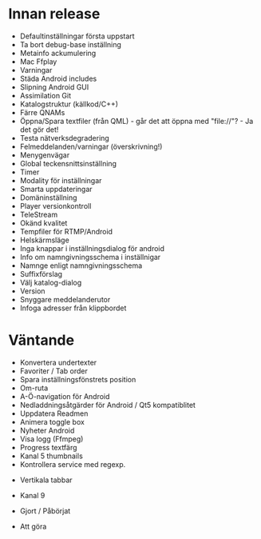 Innan release
=============
 + Defaultinställningar första uppstart
 + Ta bort debug-base inställning
 + Metainfo ackumulering
 + Mac Ffplay
 + Varningar
 + Städa Android includes
 + Slipning Android GUI
 + Assimilation Git
 + Katalogstruktur (källkod/C++)
 + Färre QNAMs
 + Öppna/Spara textfiler (från QML) - går det att öppna med "file://"? - Ja det gör det!
 + Testa nätverksdegradering
 + Felmeddelanden/varningar (överskrivning!)
 + Menygenvägar
 + Global teckensnittsinställning
 + Timer
 + Modality för inställningar
 + Smarta uppdateringar
 + Domäninställning
 + Player versionkontroll
 + TeleStream
 + Okänd kvalitet
 + Tempfiler för RTMP/Android
 + Helskärmsläge
 + Inga knappar i inställningsdialog för android
 + Info om namngivningsschema i inställnigar
 + Namnge enligt namngivningsschema
 + Suffixförslag
 + Välj katalog-dialog
 + Version
 + Snyggare meddelanderutor
 + Infoga adresser från klippbordet

Väntande
========
 - Konvertera undertexter
 - Favoriter
 / Tab order
 - Spara inställningsfönstrets position
 - Om-ruta
 - A-Ö-navigation för Android
 - Nedladdningsåtgärder för Android
 / Qt5 kompatiblitet
 - Uppdatera Readmen
 - Animera toggle box
 - Nyheter Android
 - Visa logg (Ffmpeg)
 - Progress textfärg
 - Kanal 5 thumbnails
 - Kontrollera service med regexp.
 + Vertikala tabbar
 + Kanal 9

+ Gjort
/ Påbörjat
- Att göra

